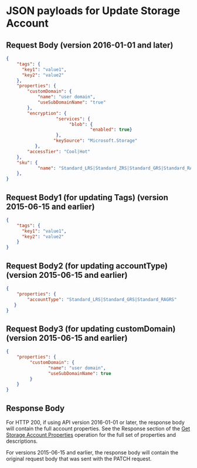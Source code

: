 # JSON payloads for Update Storage Account

## Request Body (version 2016-01-01 and later)

```json
{
    "tags": {
      "key1": "value1", 
      "key2": "value2"
    },
    "properties": {
        "customDomain": {
            "name": "user domain",
            "useSubDomainName": "true"
        },
        "encryption": {
	               "services": {
                        "blob": {
                                "enabled": true}
            	   },
	              "keySource": "Microsoft.Storage"
	       },
        "accessTier": "Cool|Hot"
    },
    "sku": {
            "name": "Standard_LRS|Standard_ZRS|Standard_GRS|Standard_RAGRS|Premium_LRS"
    },
}
```

## Request Body1 (for updating Tags) (version 2015-06-15 and earlier)

```json
{
    "tags": {
      "key1": "value1", 
      "key2": "value2"
    }
}
```

## Request Body2 (for updating accountType) (version 2015-06-15 and earlier)

```json
{    
    "properties": {
        "accountType": "Standard_LRS|Standard_GRS|Standard_RAGRS" 
   }
}
```

## Request Body3 (for updating customDomain) (version 2015-06-15 and earlier)

```json
{    
    "properties": { 
         "customDomain": {
                "name": "user domain",
                "useSubDomainName": true
         }
    }
}
```

## Response Body

For HTTP 200, if using API version 2016-01-01 or later, the response body will contain the full account properties. See the Response section of the [Get Storage Account Properties](xref:management.azure.com.storageresourceprovider.storageaccounts.getproperties) operation for the full set of properties and descriptions. 

For versions 2015-06-15 and earlier, the response body will contain the original request body that was sent with the PATCH request.

